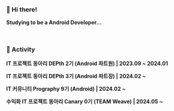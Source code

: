 ### 👋  Hi there!

<p><b>Studying to be a Android Developer...</b></p>

<br>

### :star2: Activity
<p><b>IT 프로젝트 동아리 DEPth 2기 (Android 파트원) | 2023.09 ~ 2024.01 </b></p>
<p><b>IT 프로젝트 동아리 DEPth 3기 (Android 파트장) | 2024.02 ~ </b></p>
<p><b>IT 커뮤니티 Prography 9기 (Android) | 2024.02 ~ </b></p>
<p><b>수익화 IT 프로젝트 동아리 Canary 0기 (TEAM Weave) | 2024.05 ~ </b></p>



<br>
